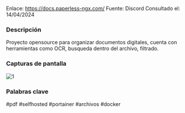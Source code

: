 Enlace: https://docs.paperless-ngx.com/
Fuente: Discord
Consultado el: 14/04/2024

### Descripción
Proyecto opensource para organizar documentos digitales, cuenta con herramientas como OCR, busqueda dentro del archivo, filtrado.

### Capturas de pantalla
![1](https://docs.paperless-ngx.com/assets/screenshots/documents-smallcards-dark.png#only-dark)

### Palabras clave
#pdf #selfhosted #portainer #archivos #docker